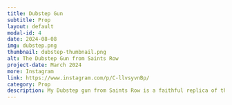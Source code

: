 ```yaml
---
title: Dubstep Gun
subtitle: Prop
layout: default
modal-id: 4
date: 2024-08-08
img: dubstep.png
thumbnail: dubstep-thumbnail.png
alt: The Dubstep Gun from Saints Row
project-date: March 2024
more: Instagram
link: https://www.instagram.com/p/C-llvsyvnBp/
category: Prop
description: My Dubstep gun from Saints Row is a faithful replica of the original. A meter long and nearly 20 lbs, designed from scratch in Fusion, it houses a custom build sound system boasting 110 decibels of output, along with fully sound reactive LED lights, two custom made EQ Visualizers, a functional ammeter, bluetooth connectivity, and a touch interface for playing local media, youtube, and spotify.
---
```


